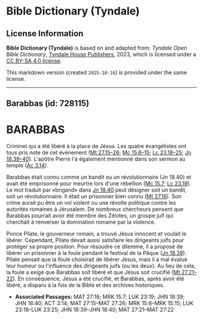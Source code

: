 # Bible Dictionary (Tyndale)

## License Information

**Bible Dictionary (Tyndale)** is based on and adapted from: _Tyndale Open Bible Dictionary_, [Tyndale House Publishers](https://tyndaleopenresources.com/), 2023, which is licensed under a [CC BY-SA 4.0 license](https://creativecommons.org/licenses/by-sa/4.0/legalcode.en).

This markdown version (created `2025-10-16`) is provided under the same license.



--------------------------------

## Barabbas (id: 728115)

BARABBAS
========

Criminel qui a été libéré à la place de Jésus. Les quatre évangélistes ont tous pris note de cet événement ([Mt 27\.15–26](https://ref.ly/Matt27:15-Matt27:26); [Mc 15\.6–15](https://ref.ly/Mark15:6-Mark15:15); [Lc 23\.18–25](https://ref.ly/Luke23:18-Luke23:25); [Jn 18\.39–40](https://ref.ly/John18:39-John18:40)). L'apôtre Pierre l'a également mentionné dans son sermon au temple ([Ac 3\.14](https://ref.ly/Acts3:14)).

Barabbas était connu comme un bandit ou un révolutionnaire (Jn 18\.40\) et avait été emprisonné pour meurtre lors d'une rébellion ([Mc 15\.7](https://ref.ly/Mark15:7); [Lc 23\.19](https://ref.ly/Luke23:19)). Le mot traduit par «brigand» dans [Jn 18\.40](https://ref.ly/John18:40) peut désigner soit un bandit, soit un révolutionnaire. Il était un prisonnier bien connu ([Mt 27\.16](https://ref.ly/Matt27:16)). Son crime aurait pu être un vol violent ou une révolte politique contre les autorités romaines à Jérusalem. De nombreux chercheurs pensent que Barabbas pourrait avoir été membre des Zélotes, un groupe juif qui cherchait à renverser la domination romaine par la violence.

Ponce Pilate, le gouverneur romain, a trouvé Jésus innocent et voulait le libérer. Cependant, Pilate devait aussi satisfaire les dirigeants juifs pour protéger sa propre position. Pour résoudre ce dilemme, il a proposé de libérer un prisonnier à la foule pendant le festival de la Pâque ([Jn 18\.39](https://ref.ly/John18:39)). Pilate pensait que la foule choisirait de libérer Jésus, mais il a mal évalué leur humeur ou l'influence des dirigeants juifs (ou les deux). Au lieu de cela, la foule a exigé que Barabbas soit libéré et que Jésus soit crucifié ([Mt 27\.21–22](https://ref.ly/Matt27:21-Matt27:22)). En conséquence, Jésus a été crucifié, et Barabbas, après avoir été libéré, a disparu à la fois de la Bible et des archives historiques.

* **Associated Passages:** MAT 27:16; MRK 15:7; LUK 23:19; JHN 18:39; JHN 18:40; ACT 3:14; MAT 27:15–MAT 27:26; MRK 15:6–MRK 15:15; LUK 23:18–LUK 23:25; JHN 18:39–JHN 18:40; MAT 27:21–MAT 27:22

